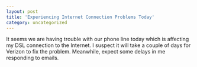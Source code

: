 ```yaml
---
layout: post
title: 'Experiencing Internet Connection Problems Today'
category: uncategorized
---
```


It seems we are having trouble with our phone line today which is affecting my DSL connection to the Internet.  I suspect it will take a couple of days for Verizon to fix the problem.  Meanwhile, expect some delays in me responding to emails.
